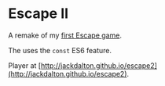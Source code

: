 # Escape II
A remake of my [first Escape game](http://github.com/jackdalton/escape).

The uses the `const` ES6 feature.

Player at [http://jackdalton.github.io/escape2](http://jackdalton.github.io/escape2).
